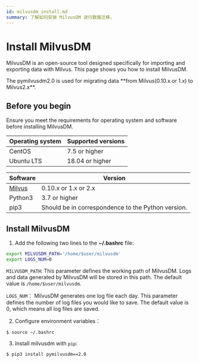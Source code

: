 ```yaml
---
id: milvusdm_install.md
summary: 了解如何安装 MilvusDM 进行数据迁移。
---
```


# Install MilvusDM

MilvusDM is an open-source tool designed specifically for importing and exporting data with Milvus. This page shows you how to install MilvusDM.

<div class="alert note">
The pymilvusdm2.0 is used for migrating data **from Milvus(0.10.x or 1.x) to Milvus2.x**.
</div>

## Before you begin

Ensure you meet the requirements for operating system and software before installing MilvusDM.


| Operating system | Supported versions |
| ---------------  |  ----------------- |
| CentOS           | 7.5 or higher      |
| Ubuntu LTS       | 18.04 or higher    |


| Software                     | Version                        |
|  --------------------------- |  ----------------------------- |
| [Milvus](https://milvus.io/) | 0.10.x or 1.x or 2.x                          |
| Python3                      | 3.7 or higher                  |
| pip3                         | Should be in correspondence to the Python version. |

## Install MilvusDM

1. Add the following two lines to the **~/.bashrc** file:

```bash
export MILVUSDM_PATH='/home/$user/milvusdm'
export LOGS_NUM=0
```

`MILVUSDM_PATH`: This parameter defines the working path of MilvusDM. Logs and data generated by MilvusDM will be stored in this path.  The default value is `/home/$user/milvusdm`.

`LOGS_NUM`： MilvusDM generates one log file each day. This parameter defines the number of log files you would like to save. The default value is 0, which means all log files are saved.

2. Configure environment variables：

```shell
$ source ~/.bashrc
```

3. Install milvusdm with `pip`:

```shell
$ pip3 install pymilvusdm==2.0
```


